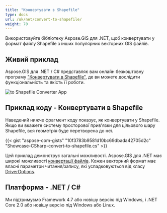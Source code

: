 ```yaml
---
title: "Конвертувати в Shapefile"
type: docs
url: /uk/net/convert-to-shapefile/
weight: 70
---
```


Використовуйте бібліотеку Aspose.GIS для .NET, щоб конвертувати у формат файлу Shapefile з інших популярних векторних GIS файлів.

## **Живий приклад**

Aspose.GIS для .NET / C# представляє вам онлайн безкоштовну програму ["Конвертувати в Shapefile"](https://products.aspose.app/gis/conversion/convert-to-shapefile), де ви можете дослідити функціональність та якість її роботи.

![ to Shapefile Converter App](conversion.png)

## **Приклад коду - Конвертувати в Shapefile**

Наведений нижче фрагмент коду показує, як конвертувати у Shapefile. Якщо ви вкажете систему просторової прив'язки для цільового шару Shapefile, вся геометрія буде перетворена до неї. 

{{< gist "aspose-com-gists" "10f3783b9581d10bc69dbada42705d2c" "Showcase-CSharp-convert-to-shapefile.cs" >}}

Цей приклад демонструє загальні можливості. Aspose.GIS для .NET має широкі можливості [конвертації файлів](https://docs.aspose.com/gis/net/vector-layers/). Кожен векторний формат має власні параметри читання/запису, які успадковуються від класу [DriverOptions](https://reference.aspose.com/gis/net/aspose.gis/driveroptions).

## **Платформа - .NET / C#**

Ми підтримуємо Framework 4.7 або новішу версію під Windows, і .NET Core 2.0 або новішу версію під Windows або Linux.
